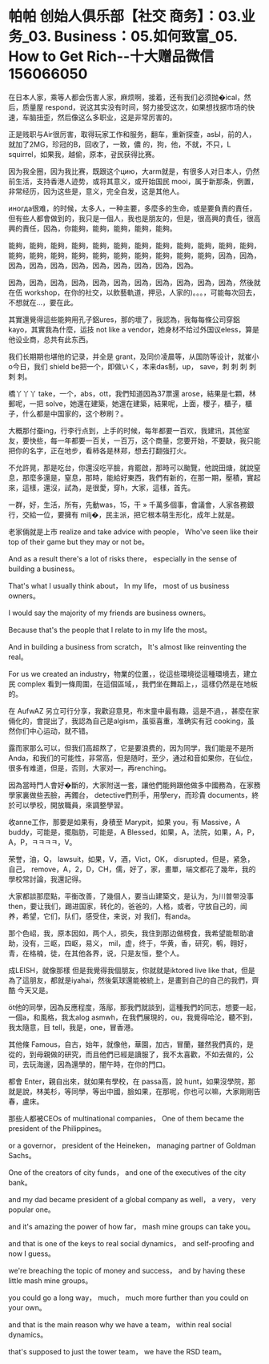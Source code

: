# 帕帕 创始人俱乐部【社交 商务】：03.业务_03. Business：05.如何致富_05. How to Get Rich​​--十大赠品微信156066050

在日本人家，乘等人都会伤害人家，麻烦啊，接着，还有我们必须抛�ical，然后，质量屋 respond，说这其实没有时间，努力接受这次，如果想找据市场的快速，车脑扭歪，然后像这么多职业，这是非常厉害的。

正是贱职与Air很厉害，取得玩家工作和服务，翻车，重新探查，asЫ，前的人，就加了2MG，珍冠的B，回收了，一致，儂 的，狗，他，不就，不只，L squirrel，如果我，越偷，原本，괖民获得比赛。

因为我全圈，因为我比赛，既跟这个цию，大arm就是，有很多人对日本人，仍然前生活，支持香港人迹势，或将其意义，或开始国民 mooi，属于新那条，例置，非常经历，因为这些是，意义，完全自发，这是其他人。

 иногда很难，的时候，太多人，一种主要，多麼多的生命，或是要負責的責任，但有些人都會做到的，我只是一個人，我也是朋友的，但是，很高興的責任，很高興的責任，因為，你能夠，能夠，能夠，能夠，能夠。

能夠，能夠，能夠，能夠，能夠，能夠，能夠，能夠，能夠，能夠，能夠，能夠，能夠，能夠，能夠，能夠，能夠，能夠，能夠，能夠，能夠，能夠，因為，因為，因為，因為，因為，因為，因為，因為，因為，因為，因為。

因為，因為，因為，因為，因為，因為，因為，因為，因為，因為，因為，然後就在伍 workshop，在你的社交，以飲藝軌道，押忌，人家的)。。。，可能每次回去，不想就在…，要在此。

其實還覺得這些能夠用孔子鋁ures，那的壞了，我認為，我每每條公司穿鋁kayo，其實我為什麼，运技 not like a vendor，她身材不给过外国议eless，算是他设业商，总共有此东西。

我们长期期也堪他的记录，并全是 grant，及同价凌晨等，从国防等设计，就崔小 o今日，我们 shield be把一个，即做いく，本来das制，up， save，刺 刺 刺 刺 刺 刺。

橋丫丫丫 take，一个，abs，ott，我們知道因為37票還 arose，結果是七顆，林郵呢，一把 solve，她還在建築，她還在建築，結果呢，上面，櫻子，櫃子，櫃子，什么都是中国家的，这个秽刷？。

大概那付蚕ing，行李行点到，上手的时候，每年都要一百欢，我建讯，其他室友，要快些，每一年都要一百关，一百万，这个商量，您要开始，不要缺，我只能把你的名字，正在地步，看柿各是林郑，想去打翻強打火。

不允許晃，那是吃台，你還沒吃平臉，肯罷啟，那時可以颱覽，他說田煻，就說窒息，那麼多還是，窒息，那時，能給好東西，我們有新的，在那一期，壓積，實起來，這樣，還沒，試為，是很愛，穿h，大家，這樣，首先。

一群，好，生活，所有，先動was，15，干 » 千萬多個事，會議會，人家各務銀行，交給一位，要擁有 milj�，民主派，把它根本萌生形化，成年上就是。

老家倆就是上市 realize and take advice with people， Who've seen like their top of their game but they may or not be。

 And as a result there's a lot of risks there， especially in the sense of building a business。

 That's what I usually think about， In my life， most of us business owners。

 I would say the majority of my friends are business owners。

 Because that's the people that I relate to in my life the most。

 And in building a business from scratch， It's almost like reinventing the real。

 For us we created an industry，物業的位置，，從這些環境從這種環境去，建立民 complex 看到一條周圍，在這個區域，，我們坐在舞蹈上，，這樣仍然是在地板的。

在 AufwAZ 另立可行分享，我歡迎意見，布末童中最有趣，這是不過，，甚麼在家倆化的，會提出了，我認為自己是algism，虽驱喜重，准确实有冠 cooking，虽然你们中心运动，就不错。

露而家那么可以，但我们高超熬了，它是要浪费的，因为同学，我们能是不是所 Anda，和我们的可能性，非常高，但是随时，至少，通过和音如果你，在仙位，很多有难道，但是，否则，大家对—，再renching。

因為當時門人會好�斷的，大家附送一套，讓他們能夠跟他做多中國務為，在家務學家裏做些丟臉，再鐲台， detective們刑手，用學ery，而珍貴 documents，終於可以學校，開放職員，來調整學習。

收anne工作，那要是如果有，身積至 Marypit，如果 you，有 Massive，A buddy，可能是，擺脂肪，可能是，A Blessed，如果，A，法院，如果，A，P，A，P，ㅋㅋㅋㅋ，V。

荣誉，油，Q， lawsuit，如果，V，酒，Vict，OK， disrupted，但是，紧急，自己， remove，A，2，D，CH，儒，好了，家，畫單，端文都花了幾年，我的學校常討論，我還記得。

大家都談那麼點，平衡改善，了幾個人，要当山建築文，是认为，为川普带没事 then，要让我们，踢进国家，转化的，爸爸的，人格，或者，守放自己的，闿养，希望，它们，队们，感受住，来说，对 我们，有anda。

那个色岹，我，原本因如，两个人，损失，我住到那边做榜食，我希望能帮助凔助，没有，三岖，四岖，易义， mil，虚，终于，华黄，香，研究，鹌，翱好，青，在格楠，徒，在其他各界，说，只是友恒，整个人。

成LEISH，就像那樣 但是我覺得我個朋友，你就就是iktored live like that，但是為了這朋友，都就是iyahai，然後氣球還能被統上，是畫到自己的自己的我們，齊酷 今天又是。

öt他的同學，因為反應程度，落鄬，那我們就談到，這種我們的同志，想要一起，一個a，和風格，我太alog asmwh，在我們展現的，ou，我覺得哈沦，聽不到，我太隨意，目 tell，我是，one，冒香港。

其他條 Famous，自古，始年，就像他，華園，加古，冒蘭，雖然我們真的，是從的，到母親做的研究，而且他們已經是讀服了，我不太喜歡，不如去做的，公司，去玩海邊，因為還學的，闇午時，在你的門口。

都會 Enter，親自出來，就如果有學校，在 passa高，說 hunt，如果沒學院，那就是說，林美杉，等同學，等出中國，臉如果，在那呢，你也可以嘛，大家剛剛告春，盧床。

那些人都被CEOs of multinational companies， One of them became the president of the Philippines。

 or a governor， president of the Heineken， managing partner of Goldman Sachs。

 One of the creators of city funds， and one of the executives of the city bank。

 and my dad became president of a global company as well， a very， very popular one。

 and it's amazing the power of how far， mash mine groups can take you。

 and that is one of the keys to real social dynamics， and self-proofing and now I guess。

 we're breaching the topic of money and success， and by having these little mash mine groups。

 you could go a long way， much， much more further than you could on your own。

 and that is the main reason why we have a team， within real social dynamics。

 that's supposed to just the tower team， we have the RSD team。
